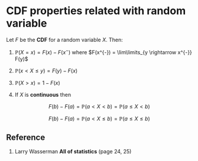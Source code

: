 # CDF properties related with random variable

Let $F$ be the **CDF** for a random variable $X$. Then:

1. $\mathbb{P}(X = x) = F(x) - F(x^{-})$ where $F(x^{-}) = \lim\limits_{y \rightarrow x^{-}} F(y)$

2. $\mathbb{P}(x \lt X \leq y) = F(y) - F(x)$

3. $\mathbb{P}(X \gt x) = 1 - F(x)$

4. If $X$ is **continuous** then

$$
F(b) - F(a) = \mathbb{P}(a \lt X \lt b) = \mathbb{P}(a \leq X \lt b)
$$

$$
F(b) - F(a) = \mathbb{P}(a \lt X \leq b) = \mathbb{P}(a \leq X \leq b)
$$

## Reference

1. Larry Wasserman **All of statistics** (page 24, 25)